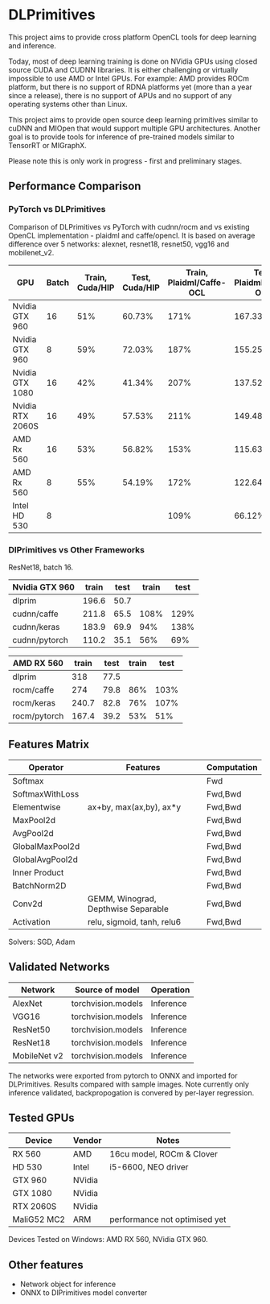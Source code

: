 # DLPrimitives

This project aims to provide cross platform OpenCL tools for deep learning and inference.

Today, most of deep learning training is done on NVidia GPUs using closed source CUDA and CUDNN libraries.
It is either challenging or virtually impossible to use AMD or Intel GPUs.
For example: AMD provides ROCm platform, but there is no support of RDNA platforms yet (more than a year since a release),
there is no support of APUs and no support 
of any operating systems other than Linux.

This project aims to provide open source deep learning primitives similar to cuDNN and MIOpen that would support
multiple GPU architectures. Another goal is to provide tools for inference of pre-trained models similar to TensorRT or MIGraphX.

Please note this is only work in progress - first and preliminary stages.

## Performance Comparison

### PyTorch vs DLPrimitives

Comparison of DLPrimitives vs PyTorch with cudnn/rocm and vs existing OpenCL implementation - plaidml and caffe/opencl.
It is based on average difference over 5 networks: alexnet, resnet18, resnet50, vgg16 and mobilenet\_v2.

|             GPU|Batch|Train, Cuda/HIP|Test, Cuda/HIP|Train, Plaidml/Caffe-OCL|Test,  Plaidml/Caffe-OCL|
|----------------|-----|---------------|--------------|---------------|--------------|
|  Nvidia GTX 960|   16|            51%|        60.73%|           171%|       167.33%|
|  Nvidia GTX 960|    8|            59%|        72.03%|           187%|       155.25%|
| Nvidia GTX 1080|   16|            42%|        41.34%|           207%|       137.52%|
|Nvidia RTX 2060S|   16|            49%|        57.53%|           211%|       149.48%|
|      AMD Rx 560|   16|            53%|        56.82%|           153%|       115.63%|
|      AMD Rx 560|    8|            55%|        54.19%|           172%|       122.64%|
|    Intel HD 530|    8|               |              |           109%|        66.12%|

### DlPrimitives vs Other Frameworks

ResNet18, batch 16.

|Nvidia GTX 960|train|test|train|test|
|--------------|-----|----|-----|----|
|        dlprim|196.6|50.7|     |    |
|   cudnn/caffe|211.8|65.5| 108%|129%|
|   cudnn/keras|183.9|69.9|  94%|138%|
| cudnn/pytorch|110.2|35.1|  56%| 69%|

|  AMD RX 560|train|test|train|test|
|------------|-----|----|-----|----|
|      dlprim|  318|77.5|     |    |
|  rocm/caffe|  274|79.8|  86%|103%|
|  rocm/keras|240.7|82.8|  76%|107%|
|rocm/pytorch|167.4|39.2|  53%| 51%|



## Features Matrix

|Operator               |Features                               | Computation       |
|-----------------------|---------------------------------------|-------------------|
|Softmax                |                                       | Fwd               |
|SoftmaxWithLoss        |                                       | Fwd,Bwd           |
|Elementwise            | ax+by, max(ax,by), ax\*y              | Fwd,Bwd           |
|MaxPool2d              |                                       | Fwd,Bwd           |
|AvgPool2d              |                                       | Fwd,Bwd           |
|GlobalMaxPool2d        |                                       | Fwd,Bwd           |
|GlobalAvgPool2d        |                                       | Fwd,Bwd           |
|Inner Product          |                                       | Fwd,Bwd           |
|BatchNorm2D            |                                       | Fwd,Bwd           | 
|Conv2d                 | GEMM, Winograd, Depthwise Separable   | Fwd,Bwd           |
|Activation             | relu, sigmoid, tanh, relu6            | Fwd,Bwd           |

Solvers: SGD, Adam

## Validated Networks

| Network       | Source of model       | Operation     |
|---------------|-----------------------|---------------|
| AlexNet       | torchvision.models    | Inference     |
| VGG16         | torchvision.models    | Inference     |
| ResNet50      | torchvision.models    | Inference     |
| ResNet18      | torchvision.models    | Inference     |
| MobileNet v2  | torchvision.models    | Inference     |

The networks were exported from pytorch to ONNX and imported for DLPrimitives.
Results compared with sample images. Note currently only inference validated,
backpropogation is convered by per-layer regression.

## Tested GPUs

| Device    | Vendor    |   Notes                       |
|-----------|-----------|-------------------------------|
|RX 560     | AMD       | 16cu model, ROCm & Clover     | 
|HD 530     | Intel     | i5-6600, NEO driver           |
|GTX 960    | NVidia    |                               |
|GTX 1080   | NVidia    |                               |
|RTX 2060S  | NVidia    |                               |
|MaliG52 MC2| ARM       | performance not optimised yet |

Devices Tested on Windows: AMD RX 560, NVidia GTX 960.

## Other features

- Network object for inference
- ONNX to DlPrimitives model converter
